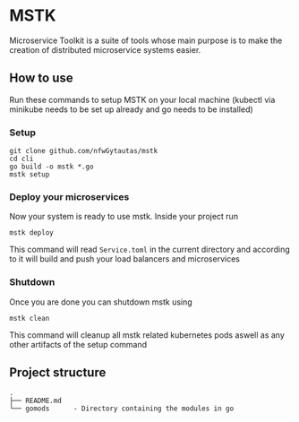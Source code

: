 # MSTK
Microservice Toolkit is a suite of tools whose main purpose is to make the creation of distributed microservice systems easier.

## How to use

Run these commands to setup MSTK on your local machine (kubectl via minikube needs to be set up already and go needs to be installed)

### Setup
```
git clone github.com/nfwGytautas/mstk
cd cli
go build -o mstk *.go
mstk setup
```

### Deploy your microservices
Now your system is ready to use mstk. Inside your project run

```
mstk deploy
```

This command will read `Service.toml` in the current directory and according to it will build and push your load balancers and microservices

### Shutdown
Once you are done you can shutdown mstk using

```
mstk clean
```

This command will cleanup all mstk related kubernetes pods aswell as any other artifacts of the setup command

## Project structure

```
.
├── README.md
└── gomods      - Directory containing the modules in go
```
